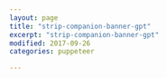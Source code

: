 ```yaml
---
layout: page
title: "strip-companion-banner-gpt"
excerpt: "strip-companion-banner-gpt"
modified: 2017-09-26
categories: puppeteer

---
```

<br>
<div class="apester-strip" is-mobile-only="false" data-channel-tokens="5cbdb7dc941f318ac15dba17" item-size="small" item-shape="round" top-border-width="2" bottom-border-width="2"></div><script async src="https://static.apester.com/js/sdk/latest/apester-sdk.js"></script>
<br>
